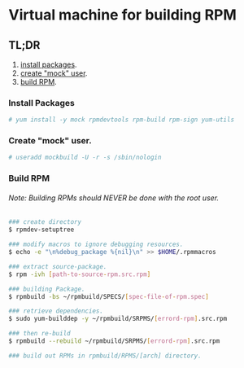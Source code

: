 # Virtual machine for building RPM

## TL;DR
1. [install packages](#install-packages).
2. [create "mock" user](#create-mock-user).
3. [build RPM](#build-rpm).

### Install Packages
```bash
# yum install -y mock rpmdevtools rpm-build rpm-sign yum-utils
```

### Create "mock" user.
```bash
# useradd mockbuild -U -r -s /sbin/nologin
```

### Build RPM
###### Note: Building RPMs should NEVER be done with the root user.

```bash
### create directory
$ rpmdev-setuptree

### modify macros to ignore debugging resources.
$ echo -e "\n%debug_package %{nil}\n" >> $HOME/.rpmmacros

### extract source-package.
$ rpm -ivh [path-to-source-rpm.src.rpm]

### building Package.
$ rpmbuild -bs ~/rpmbuild/SPECS/[spec-file-of-rpm.spec]

### retrieve dependencies.
$ sudo yum-builddep -y ~/rpmbuild/SRPMS/[errord-rpm].src.rpm

### then re-build
$ rpmbuild --rebuild ~/rpmbuild/SRPMS/[errord-rpm].src.rpm

### build out RPMs in rpmbuild/RPMS/[arch] directory.
```
